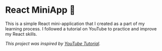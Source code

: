 # React MiniApp 🚀

This is a simple React mini-application that I created as a part of my learning process. I followed a tutorial on YouTube to practice and improve my React skills.

*This project was inspired by [YouTube Tutorial](https://www.youtube.com/watch?v=4V7rfombLkc&t=12990s).*
